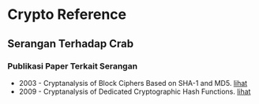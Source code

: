 # Crypto Reference

## Serangan Terhadap Crab

### Publikasi Paper Terkait Serangan

* 2003 - Cryptanalysis of Block Ciphers Based on SHA-1 and MD5. [lihat](2003.saarinen.pdf)
* 2009 - Cryptanalysis of Dedicated Cryptographic Hash Functions. [lihat](2009.saarinen.pdf)